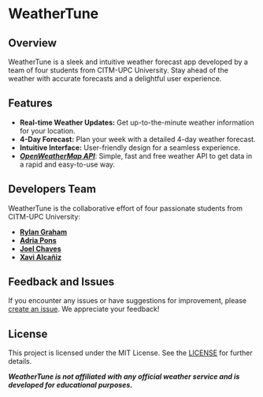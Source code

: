 # WeatherTune

## Overview

WeatherTune is a sleek and intuitive weather forecast app developed by a  team of four students from CITM-UPC University. Stay ahead of the weather with accurate forecasts and a delightful user experience.

## Features

- **Real-time Weather Updates:** Get up-to-the-minute weather information for your location.
- **4-Day Forecast:** Plan your week with a detailed 4-day weather forecast.
- **Intuitive Interface:** User-friendly design for a seamless experience.
- ***[OpenWeatherMap API](https://openweathermap.org/api)***: Simple, fast and free weather API to get data in a rapid and easy-to-use way.

## Developers Team

WeatherTune is the collaborative effort of four passionate students from CITM-UPC University:

- **[Rylan Graham](https://github.com/RylanJGraham)**
- **[Adria Pons](https://github.com/AdriaPm)**
- **[Joel Chaves](https://github.com/joeycm)**
- **[Xavi Alcañiz](https://github.com/StarvinXarvin)**

## Feedback and Issues

If you encounter any issues or have suggestions for improvement, please [create an issue](https://github.com/RylanJGraham/WeatherTune/issues). We appreciate your feedback!

## License

This project is licensed under the MIT License. See the [LICENSE](https://github.com/RylanJGraham/WeatherTune/blob/main/LICENSE) for further details.


***WeatherTune is not affiliated with any official weather service and is developed for educational purposes.***